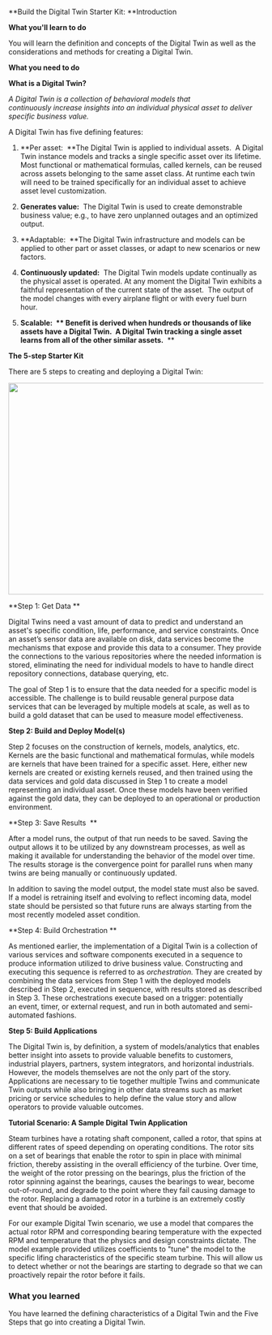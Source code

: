 **Build the Digital Twin Starter Kit: **Introduction

**What you'll learn to do**

You will learn the definition and concepts of the Digital Twin as well as the considerations and methods for creating a Digital Twin.

**What you need to do**

**What is a Digital Twin?**

*A Digital Twin is a collection of behavioral models that continuously increase insights into an individual physical asset to deliver specific business value.*

A Digital Twin has five defining features:

1.  **Per asset:  **The Digital Twin is applied to individual assets.  A Digital Twin instance models and tracks a single specific asset over its lifetime.  Most functional or mathematical formulas, called kernels, can be reused across assets belonging to the same asset class. At runtime each twin will need to be trained specifically for an individual asset to achieve asset level customization.

2.  **Generates value:**  The Digital Twin is used to create demonstrable business value; e.g., to have zero unplanned outages and an optimized output.

3.  **Adaptable:  **The Digital Twin infrastructure and models can be applied to other part or asset classes, or adapt to new scenarios or new factors. 

4.  **Continuously updated:**  The Digital Twin models update continually as the physical asset is operated. At any moment the Digital Twin exhibits a faithful representation of the current state of the asset.  The output of the model changes with every airplane flight or with every fuel burn hour. 

5.  **Scalable:  ** Benefit is derived when hundreds or thousands of like assets have a Digital Twin.  A Digital Twin tracking a single asset learns from all of the other similar assets.**  **

**The 5-step Starter Kit**

There are 5 steps to creating and deploying a Digital Twin:

<img src="media/image1.png" width="665" height="417" />

**Step 1: Get Data **

Digital Twins need a vast amount of data to predict and understand an asset's specific condition, life, performance, and service constraints. Once an asset’s sensor data are available on disk, data services become the mechanisms that expose and provide this data to a consumer. They provide the connections to the various repositories where the needed information is stored, eliminating the need for individual models to have to handle direct repository connections, database querying, etc. 

The goal of Step 1 is to ensure that the data needed for a specific model is accessible. The challenge is to build reusable general purpose data services that can be leveraged by multiple models at scale, as well as to build a gold dataset that can be used to measure model effectiveness.

**Step 2: Build and Deploy Model(s)**

Step 2 focuses on the construction of kernels, models, analytics, etc. Kernels are the basic functional and mathematical formulas, while models are kernels that have been trained for a specific asset. Here, either new kernels are created or existing kernels reused, and then trained using the data services and gold data discussed in Step 1 to create a model representing an individual asset. Once these models have been verified against the gold data, they can be deployed to an operational or production environment.

**Step 3: Save Results  **

After a model runs, the output of that run needs to be saved. Saving the output allows it to be utilized by any downstream processes, as well as making it available for understanding the behavior of the model over time. The results storage is the convergence point for parallel runs when many twins are being manually or continuously updated. 

In addition to saving the model output, the model state must also be saved. If a model is retraining itself and evolving to reflect incoming data, model state should be persisted so that future runs are always starting from the most recently modeled asset condition.

**Step 4: Build Orchestration **

As mentioned earlier, the implementation of a Digital Twin is a collection of various services and software components executed in a sequence to produce information utilized to drive business value. Constructing and executing this sequence is referred to as *orchestration.* They are created by combining the data services from Step 1 with the deployed models described in Step 2, executed in sequence, with results stored as described in Step 3. These orchestrations execute based on a trigger: potentially an event, timer, or external request, and run in both automated and semi-automated fashions.

**Step 5: Build Applications**

The Digital Twin is, by definition, a system of models/analytics that enables better insight into assets to provide valuable benefits to customers, industrial players, partners, system integrators, and horizontal industrials. However, the models themselves are not the only part of the story. Applications are necessary to tie together multiple Twins and communicate Twin outputs while also bringing in other data streams such as market pricing or service schedules to help define the value story and allow operators to provide valuable outcomes.

**Tutorial Scenario: A Sample Digital Twin Application**

Steam turbines have a rotating shaft component, called a rotor, that spins at different rates of speed depending on operating conditions. The rotor sits on a set of bearings that enable the rotor to spin in place with minimal friction, thereby assisting in the overall efficiency of the turbine. Over time, the weight of the rotor pressing on the bearings, plus the friction of the rotor spinning against the bearings, causes the bearings to wear, become out-of-round, and degrade to the point where they fail causing damage to the rotor. Replacing a damaged rotor in a turbine is an extremely costly event that should be avoided.

For our example Digital Twin scenario, we use a model that compares the actual rotor RPM and corresponding bearing temperature with the expected RPM and temperature that the physics and design constraints dictate. The model example provided utilizes coefficients to "tune" the model to the specific lifing characteristics of the specific steam turbine. This will allow us to detect whether or not the bearings are starting to degrade so that we can proactively repair the rotor before it fails.

### What you learned

You have learned the defining characteristics of a Digital Twin and the Five Steps that go into creating a Digital Twin.
